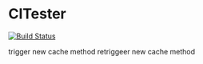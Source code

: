 # CITester

[![Build Status](https://github.com/ArnoStrouwen/CITester.jl/actions/workflows/CI.yml/badge.svg?branch=master)](https://github.com/ArnoStrouwen/CITester.jl/actions/workflows/CI.yml?query=branch%3Amaster)

trigger new cache method
retriggeer new cache method